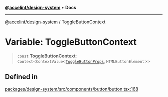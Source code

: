 [**@accelint/design-system**](../README.md) • **Docs**

***

[@accelint/design-system](../README.md) / ToggleButtonContext

# Variable: ToggleButtonContext

> `const` **ToggleButtonContext**: `Context`\<`ContextValue`\<[`ToggleButtonProps`](../type-aliases/ToggleButtonProps.md), `HTMLButtonElement`\>\>

## Defined in

[packages/design-system/src/components/button/button.tsx:168](https://github.com/gohypergiant/standard-toolkit/blob/258694cea8ed8bbd956b3cf5da47c2c9debcf127/packages/design-system/src/components/button/button.tsx#L168)
